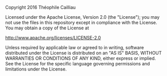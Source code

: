 Copyright 2016 Théophile Cailliau

Licensed under the Apache License, Version 2.0 (the "License");
you may not use the files in this repository except in compliance with the License.
You may obtain a copy of the License at

  http://www.apache.org/licenses/LICENSE-2.0

Unless required by applicable law or agreed to in writing, software
distributed under the License is distributed on an "AS IS" BASIS,
WITHOUT WARRANTIES OR CONDITIONS OF ANY KIND, either express or implied.
See the License for the specific language governing permissions and
limitations under the License.
